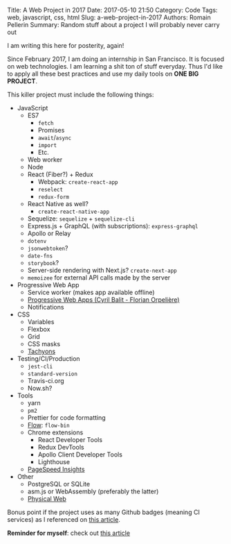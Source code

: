 Title: A Web Project in 2017
Date: 2017-05-10 21:50
Category: Code
Tags: web, javascript, css, html
Slug: a-web-project-in-2017
Authors: Romain Pellerin
Summary: Random stuff about a project I will probably never carry out

I am writing this here for posterity, again!

Since February 2017, I am doing an internship in San Francisco. It is focused on web technologies. I am learning a shit ton of stuff everyday. Thus I'd like to apply all these best practices and use my daily tools on **ONE BIG PROJECT**.

This killer project must include the following things:

- JavaScript
    - ES7
        - `fetch`
        - Promises
        - `await`/`async`
        - `import`
        - Etc.
    - Web worker
    - Node
    - React (Fiber?) + Redux
        - Webpack: `create-react-app`
        - `reselect`
        - `redux-form`
    - React Native as well?
        - `create-react-native-app`
    - Sequelize: `sequelize` + `sequelize-cli`
    - Express.js + GraphQL (with subscriptions): `express-graphql`
    - Apollo or Relay
    - `dotenv`
    - `jsonwebtoken`?
    - `date-fns`
    - `storybook`?
    - Server-side rendering with Next.js? `create-next-app`
    - `memoizee` for external API calls made by the server
- Progressive Web App
    - Service worker (makes app available offline)
    - [Progressive Web Apps (Cyril Balit - Florian Orpelière)](https://www.youtube.com/watch?v=kqi4Xa1ViOQ)
    - Notifications
- CSS
    - Variables
    - Flexbox
    - Grid
    - CSS masks
    - [Tachyons](http://tachyons.io/)
- Testing/CI/Production
    - `jest-cli`
    - `standard-version`
    - Travis-ci.org
    - Now.sh?
- Tools
    - yarn
    - `pm2`
    - Prettier for code formatting
    - [Flow](https://flow.org/): `flow-bin`
    - Chrome extensions
        - React Developer Tools
        - Redux DevTools
        - Apollo Client Developer Tools
        - Lighthouse
    - [PageSpeed Insights](https://developers.google.com/speed/pagespeed/insights/)
- Other
    - PostgreSQL or SQLite
    - asm.js or WebAssembly (preferably the latter)
    - [Physical Web](https://google.github.io/physical-web/)

Bonus point if the project uses as many Github badges (meaning CI services) as I referenced on [this article]({filename}/open-source.md).

**Reminder for myself**: check out [this article]({filename}/carrying-out-a-web-project.md)
